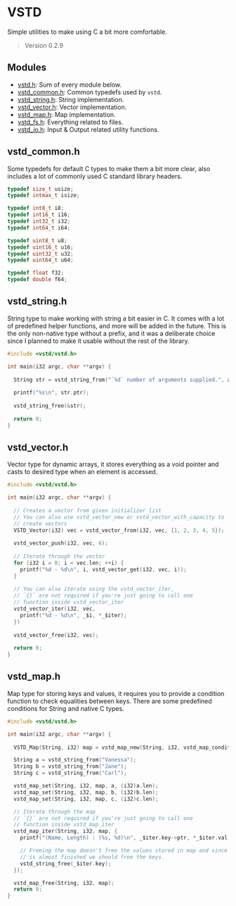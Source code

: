 # VSTD

Simple utilities to make using C a bit more comfortable.

> Version 0.2.9

## Modules

- [vstd.h](https://github.com/veranovus/vstd/blob/main/vstd.h): Sum of every module below.
- [vstd_common.h](https://github.com/veranovus/vstd/blob/main/vstd_common.h): Common typedefs used by `vstd`.
- [vstd_string.h](https://github.com/veranovus/vstd/blob/main/vstd_string.h): String implementation.
- [vstd_vector.h](https://github.com/veranovus/vstd/blob/main/vstd_vector.h): Vector implementation.
- [vstd_map.h](https://github.com/veranovus/vstd/blob/main/vstd_map.h): Map implementation.
- [vstd_fs.h](https://github.com/veranovus/vstd/blob/main/vstd_fs.h): Everything related to files.
- [vstd_io.h](https://github.com/veranovus/vstd/blob/main/vstd_io.h): Input & Output related utility functions.

## vstd_common.h

Some typedefs for default C types to make them a bit more clear, also includes a lot of commonly used C standard library
headers.

```c
typedef size_t usize;
typedef intmax_t isize;

typedef int8_t i8;
typedef int16_t i16;
typedef int32_t i32;
typedef int64_t i64;

typedef uint8_t u8;
typedef uint16_t u16;
typedef uint32_t u32;
typedef uint64_t u64;

typedef float f32;
typedef double f64;
```

## vstd_string.h

String type to make working with string a bit easier in C. It comes with a lot of predefined helper functions, and more
will be added in the future. This is the only non-native type without a prefix, and it was a deliberate choice since I
planned to make it usable without the rest of the library.

```c
#include <vstd/vstd.h>

int main(i32 argc, char **argv) {
  
  String str = vstd_string_from("`%d` number of arguments supplied.", argc);
  
  printf("%s\n", str.ptr);
  
  vstd_string_free(&str);
  
  return 0;
}
```

## vstd_vector.h

Vector type for dynamic arrays, it stores everything as a void pointer and casts to desired type when an element is
accessed.

```c
#include <vstd/vstd.h>

int main(i32 argc, char **argv) {
  
  // Creates a vector from given initializer list
  // You can also use vstd_vector_new or vstd_vector_with_capacity to 
  // create vectors
  VSTD_Vector(i32) vec = vstd_vector_from(i32, vec, {1, 2, 3, 4, 5});
  
  vstd_vector_push(i32, vec, 6);
  
  // Iterate through the vector
  for (i32 i = 0; i < vec.len; ++i) {
    printf("%d - %d\n", i, vstd_vector_get(i32, vec, i));
  }
  
  // You can also iterate using the vstd_vector_iter, 
  // `{}` are not required if you're just going to call one 
  // function inside vstd_vector_iter
  vstd_vector_iter(i32, vec, 
    printf("%d - %d\n", _$i, *_$iter);
  })
  
  vstd_vector_free(i32, vec);
  
  return 0;
}
```

## vstd_map.h

Map type for storing keys and values, it requires you to provide a condition function to check equalities between keys.
There are some predefined conditions for String and native C types.

```c
#include <vstd/vstd.h>

int main(i32 argc, char **argv) {
  
  VSTD_Map(String, i32) map = vstd_map_new(String, i32, vstd_map_condition_string);

  String a = vstd_string_from("Vanessa");
  String b = vstd_string_from("Jane");
  String c = vstd_string_from("Carl");

  vstd_map_set(String, i32, map, a, (i32)a.len);
  vstd_map_set(String, i32, map, b, (i32)b.len);
  vstd_map_set(String, i32, map, c, (i32)c.len);

  // Iterate through the map
  // `{}` are not required if you're just going to call one 
  // function inside vstd_map_iter
  vstd_map_iter(String, i32, map, {
    printf("(Name, Length) : (%s, %d)\n", _$iter.key->ptr, *_$iter.val);

    // Freeing the map doesn't free the values stored in map and since program
    // is almost finished we should free the keys.
    vstd_string_free(_$iter.key);
  });

  vstd_map_free(String, i32, map);
  return 0;
}
```

